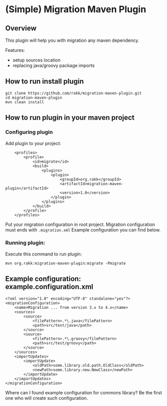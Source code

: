 # (Simple) Migration Maven Plugin


## Overview

This plugin will help you with migration any maven dependency.

Features:
* setup sources location
* replacing java/groovy package imports

## How to run install plugin


```
git clone https://github.com/rakk/migration-maven-plugin.git
cd migration-maven-plugin
mvn clean install
```

## How to run plugin in your maven project

### Configuring plugin

Add plugin to your project:

```
    <profiles>
        <profile>
            <id>migrate</id>
            <build>
                <plugins>
                    <plugin>
                        <groupId>org.rakk</groupId>
                        <artifactId>migration-maven-plugin</artifactId>
                        <version>1.0</version>
                    </plugin>
                </plugins>
            </build>
        </profile>
    </profiles>
```

Put your migration configuration in root project.
Migration configuration must ends with ```.migration.xml```
Example configuration you can find below.

### Running plugin:

Execute this command to run plugin:

```
mvn org.rakk:migration-maven-plugin:migrate -Pmigrate
```

## Example configuration: example.configuration.xml
```
<?xml version="1.0" encoding="UTF-8" standalone="yes"?>
<migrationConfiguration>
    <name>Migration ... from version 3.x to 4.x</name>
    <sources>
        <source>
            <filePattern>.*\.java</filePattern>
            <path>src/test/java</path>
        </source>
        <source>
            <filePattern>.*\.groovy</filePattern>
            <path>src/test/groovy</path>
        </source>
    </sources>
    <importUpdates>
        <importUpdate>
            <oldPath>some.library.old.path.OldClass</oldPath>
            <newPath>some.library.new.NewClass</newPath>
        </importUpdate>
    </importUpdates>
</migrationConfiguration>

```

Where can I found example configuration for commons library?
Be the first one who will create such configuration.